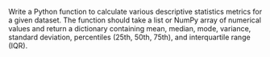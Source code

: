 Write a Python function to calculate various descriptive statistics metrics for a given dataset. The function should take a list or NumPy array of numerical values and return a dictionary containing mean, median, mode, variance, standard deviation, percentiles (25th, 50th, 75th), and interquartile range (IQR).

